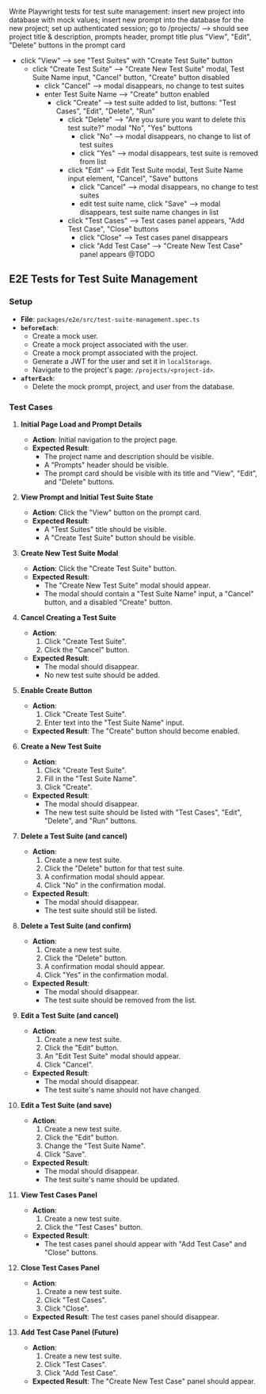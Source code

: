 Write Playwright tests for test suite management: insert new project into database with mock values; insert new prompt into the database for the new project; set up authenticated session; go to /projects/<id> --> should see project title & description, prompts header, prompt title plus "View", "Edit", "Delete" buttons in the prompt card

- click "View" --> see "Test Suites" with "Create Test Suite" button
  - click "Create Test Suite" --> "Create New Test Suite" modal, Test Suite Name input, "Cancel" button, "Create" button disabled
    - click "Cancel" --> modal disappears, no change to test suites
    - enter Test Suite Name --> "Create" button enabled
      - click "Create" --> test suite added to list, buttons: "Test Cases", "Edit", "Delete", "Run"
        - click "Delete" --> "Are you sure you want to delete this test suite?" modal "No", "Yes" buttons
          - click "No" --> modal disappears, no change to list of test suites
          - click "Yes" --> modal disappears, test suite is removed from list
        - click "Edit" --> Edit Test Suite modal, Test Suite Name input element, "Cancel", "Save" buttons
          - click "Cancel" --> modal disappears, no change to test suites
          - edit test suite name, click "Save" --> modal disappears, test suite name changes in list
        - click "Test Cases" --> Test cases panel appears, "Add Test Case", "Close" buttons
          - click "Close" --> Test cases panel disappears
          - click "Add Test Case" --> "Create New Test Case" panel appears @TODO

## E2E Tests for Test Suite Management

### Setup

- **File**: `packages/e2e/src/test-suite-management.spec.ts`
- **`beforeEach`**:
  - Create a mock user.
  - Create a mock project associated with the user.
  - Create a mock prompt associated with the project.
  - Generate a JWT for the user and set it in `localStorage`.
  - Navigate to the project's page: `/projects/<project-id>`.
- **`afterEach`**:
  - Delete the mock prompt, project, and user from the database.

### Test Cases

1.  **Initial Page Load and Prompt Details**
    - **Action**: Initial navigation to the project page.
    - **Expected Result**:
      - The project name and description should be visible.
      - A "Prompts" header should be visible.
      - The prompt card should be visible with its title and "View", "Edit", and "Delete" buttons.

2.  **View Prompt and Initial Test Suite State**
    - **Action**: Click the "View" button on the prompt card.
    - **Expected Result**:
      - A "Test Suites" title should be visible.
      - A "Create Test Suite" button should be visible.

3.  **Create New Test Suite Modal**
    - **Action**: Click the "Create Test Suite" button.
    - **Expected Result**:
      - The "Create New Test Suite" modal should appear.
      - The modal should contain a "Test Suite Name" input, a "Cancel" button, and a disabled "Create" button.

4.  **Cancel Creating a Test Suite**
    - **Action**:
      1. Click "Create Test Suite".
      2. Click the "Cancel" button.
    - **Expected Result**:
      - The modal should disappear.
      - No new test suite should be added.

5.  **Enable Create Button**
    - **Action**:
      1. Click "Create Test Suite".
      2. Enter text into the "Test Suite Name" input.
    - **Expected Result**: The "Create" button should become enabled.

6.  **Create a New Test Suite**
    - **Action**:
      1. Click "Create Test Suite".
      2. Fill in the "Test Suite Name".
      3. Click "Create".
    - **Expected Result**:
      - The modal should disappear.
      - The new test suite should be listed with "Test Cases", "Edit", "Delete", and "Run" buttons.

7.  **Delete a Test Suite (and cancel)**
    - **Action**:
      1. Create a new test suite.
      2. Click the "Delete" button for that test suite.
      3. A confirmation modal should appear.
      4. Click "No" in the confirmation modal.
    - **Expected Result**:
      - The modal should disappear.
      - The test suite should still be listed.

8.  **Delete a Test Suite (and confirm)**
    - **Action**:
      1. Create a new test suite.
      2. Click the "Delete" button.
      3. A confirmation modal should appear.
      4. Click "Yes" in the confirmation modal.
    - **Expected Result**:
      - The modal should disappear.
      - The test suite should be removed from the list.

9.  **Edit a Test Suite (and cancel)**
    - **Action**:
      1. Create a new test suite.
      2. Click the "Edit" button.
      3. An "Edit Test Suite" modal should appear.
      4. Click "Cancel".
    - **Expected Result**:
      - The modal should disappear.
      - The test suite's name should not have changed.

10. **Edit a Test Suite (and save)**
    - **Action**:
      1. Create a new test suite.
      2. Click the "Edit" button.
      3. Change the "Test Suite Name".
      4. Click "Save".
    - **Expected Result**:
      - The modal should disappear.
      - The test suite's name should be updated.

11. **View Test Cases Panel**
    - **Action**:
      1. Create a new test suite.
      2. Click the "Test Cases" button.
    - **Expected Result**:
      - The test cases panel should appear with "Add Test Case" and "Close" buttons.

12. **Close Test Cases Panel**
    - **Action**:
      1. Create a new test suite.
      2. Click "Test Cases".
      3. Click "Close".
    - **Expected Result**: The test cases panel should disappear.

13. **Add Test Case Panel (Future)**
    - **Action**:
      1. Create a new test suite.
      2. Click "Test Cases".
      3. Click "Add Test Case".
    - **Expected Result**: The "Create New Test Case" panel should appear.
